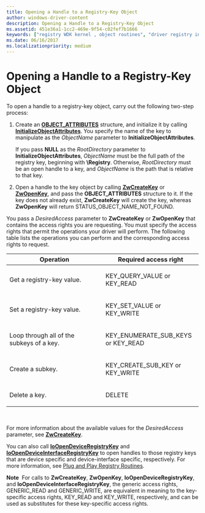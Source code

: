 ```yaml
---
title: Opening a Handle to a Registry-Key Object
author: windows-driver-content
description: Opening a Handle to a Registry-Key Object
ms.assetid: 451e36a1-1cc2-469e-9f54-c02fef7b1666
keywords: ["registry WDK kernel , object routines", "driver registry information WDK kernel , object routines", "object routines WDK kernel", "registry-key objects WDK kernel", "opening handle to registry-key object", "handle to registry-key object WDK kernel"]
ms.date: 06/16/2017
ms.localizationpriority: medium
---
```


# Opening a Handle to a Registry-Key Object





To open a handle to a registry-key object, carry out the following two-step process:

1.  Create an [**OBJECT\_ATTRIBUTES**](https://msdn.microsoft.com/library/windows/hardware/ff557749) structure, and initialize it by calling [**InitializeObjectAttributes**](https://msdn.microsoft.com/library/windows/hardware/ff547804). You specify the name of the key to manipulate as the *ObjectName* parameter to **InitializeObjectAttributes**.

    If you pass **NULL** as the *RootDirectory* parameter to **InitializeObjectAttributes**, *ObjectName* must be the full path of the registry key, beginning with **\\Registry**. Otherwise, *RootDirectory* must be an open handle to a key, and *ObjectName* is the path that is relative to that key.

2.  Open a handle to the key object by calling [**ZwCreateKey**](https://msdn.microsoft.com/library/windows/hardware/ff566425) or [**ZwOpenKey**](https://msdn.microsoft.com/library/windows/hardware/ff567014), and pass the **OBJECT\_ATTRIBUTES** structure to it. If the key does not already exist, **ZwCreateKey** will create the key, whereas **ZwOpenKey** will return STATUS\_OBJECT\_NAME\_NOT\_FOUND.

You pass a *DesiredAccess* parameter to **ZwCreateKey** or **ZwOpenKey** that contains the access rights you are requesting. You must specify the access rights that permit the operations your driver will perform. The following table lists the operations you can perform and the corresponding access rights to request.

<table>
<colgroup>
<col width="50%" />
<col width="50%" />
</colgroup>
<thead>
<tr class="header">
<th>Operation</th>
<th>Required access right</th>
</tr>
</thead>
<tbody>
<tr class="odd">
<td><p>Get a registry-key value.</p></td>
<td><p>KEY_QUERY_VALUE or KEY_READ</p></td>
</tr>
<tr class="even">
<td><p>Set a registry-key value.</p></td>
<td><p>KEY_SET_VALUE or KEY_WRITE</p></td>
</tr>
<tr class="odd">
<td><p>Loop through all of the subkeys of a key.</p></td>
<td><p>KEY_ENUMERATE_SUB_KEYS or KEY_READ</p></td>
</tr>
<tr class="even">
<td><p>Create a subkey.</p></td>
<td><p>KEY_CREATE_SUB_KEY or KEY_WRITE</p></td>
</tr>
<tr class="odd">
<td><p>Delete a key.</p></td>
<td><p>DELETE</p></td>
</tr>
</tbody>
</table>

 

For more information about the available values for the *DesiredAccess* parameter, see [**ZwCreateKey**](https://msdn.microsoft.com/library/windows/hardware/ff566425).

You can also call [**IoOpenDeviceRegistryKey**](https://msdn.microsoft.com/library/windows/hardware/ff549443) and [**IoOpenDeviceInterfaceRegistryKey**](https://msdn.microsoft.com/library/windows/hardware/ff549433) to open handles to those registry keys that are device specific and device-interface specific, respectively. For more information, see [Plug and Play Registry Routines](plug-and-play-registry-routines.md).

**Note**  For calls to **ZwCreateKey**, **ZwOpenKey**, **IoOpenDeviceRegistryKey**, and **IoOpenDeviceInterfaceRegistryKey**, the generic access rights, GENERIC\_READ and GENERIC\_WRITE, are equivalent in meaning to the key-specific access rights, KEY\_READ and KEY\_WRITE, respectively, and can be used as substitutes for these key-specific access rights.

 

 

 





